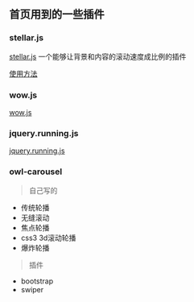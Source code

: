 ## 首页用到的一些插件
### stellar.js
[stellar.js](http://markdalgleish.com/projects/stellar.js/demos/backgrounds.html) 
一个能够让背景和内容的滚动速度成比例的插件

[使用方法](http://www.gbtags.com/gb/gbtutorials/258.htm)

### wow.js
[wow.js](http://www.dowebok.com/131.html)


### jquery.running.js

[jquery.running.js](http://www.qietu.com/p/jquery.running.js/)

### owl-carousel
>自己写的
* 传统轮播
* 无缝滚动
* 焦点轮播
* css3 3d滚动轮播
* 爆炸轮播

>插件
* bootstrap
* swiper







